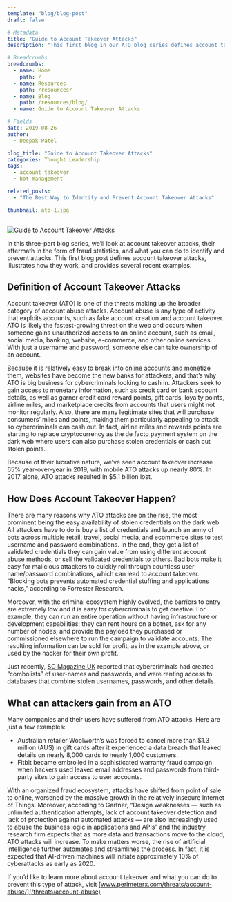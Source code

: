 ```yaml
---
template: "blog/blog-post"
draft: false

# Metadata
title: "Guide to Account Takeover Attacks"
description: "This first blog in our ATO blog series defines account takeover attacks, illustrates how they work, and provides several recent examples."

# Breadcrumbs
breadcrumbs:
  - name: Home
    path: /
  - name: Resources
    path: /resources/
  - name: Blog
    path: /resources/blog/
  - name: Guide to Account Takeover Attacks

# Fields
date: 2019-08-26
author:
  - Deepak Patel

blog_title: "Guide to Account Takeover Attacks"
categories: Thought Leadership
tags:
  - account takeover
  - bot management

related_posts:
  - "The Best Way to Identify and Prevent Account Takeover Attacks"

thumbnail: ato-1.jpg
---
```


![Guide to Account Takeover Attacks](/assets/images/blog/ato-1.jpg)<br>

In this three-part blog series, we’ll look at account takeover attacks, their aftermath in the form of fraud statistics, and what you can do to identify and prevent attacks. This first blog post defines account takeover attacks, illustrates how they work, and provides several recent examples.

## Definition of Account Takeover Attacks

Account takeover (ATO) is one of the threats making up the broader category of account abuse attacks. Account abuse is any type of activity that exploits accounts, such as fake account creation and account takeover. ATO is likely the fastest-growing threat on the web and occurs when someone gains unauthorized access to an online account, such as email, social media, banking, website, e-commerce, and other online services. With just a username and password, someone else can take ownership of an account.

Because it is relatively easy to break into online accounts and monetize them, websites have become the new banks for attackers, and that’s why ATO is big business for cybercriminals looking to cash in. Attackers seek to gain access to monetary information, such as credit card or bank account details, as well as garner credit card reward points, gift cards, loyalty points, airline miles, and marketplace credits from accounts that users might not monitor regularly. Also, there are many legitimate sites that will purchase consumers’ miles and points, making them particularly appealing to attack so cybercriminals can cash out. In fact, airline miles and rewards points are starting to replace cryptocurrency as the de facto payment system on the dark web where users can also purchase stolen credentials or cash out stolen points.

Because of their lucrative nature, we’ve seen account takeover increase 65% year-over-year in 2019, with mobile ATO attacks up nearly 80%. In 2017 alone, ATO attacks resulted in \$5.1 billion lost.

## How Does Account Takeover Happen?

There are many reasons why ATO attacks are on the rise, the most prominent being the easy availability of stolen credentials on the dark web. All attackers have to do is buy a list of credentials and launch an army of bots across multiple retail, travel, social media, and ecommerce sites to test username and password combinations. In the end, they get a list of validated credentials they can gain value from using different account abuse methods, or sell the validated credentials to others. Bad bots make it easy for malicious attackers to quickly roll through countless user-name/password combinations, which can lead to account takeover. “Blocking bots prevents automated credential stuffing and applications hacks,” according to Forrester Research.

Moreover, with the criminal ecosystem highly evolved, the barriers to entry are extremely low and it is easy for cybercriminals to get creative. For example, they can run an entire operation without having infrastructure or development capabilities: they can rent hours on a botnet, ask for any number of nodes, and provide the payload they purchased or commissioned elsewhere to run the campaign to validate accounts. The resulting information can be sold for profit, as in the example above, or used by the hacker for their own profit.

Just recently, [SC Magazine UK](https://www.scmagazineuk.com/combolists-as-a-service-added-threat-landscape/article/1592697) reported that cybercriminals had created “combolists” of user-names and passwords, and were renting access to databases that combine stolen usernames, passwords, and other details.

## What can attackers gain from an ATO

Many companies and their users have suffered from ATO attacks. Here are just a few examples:

- Australian retailer Woolworth’s was forced to cancel more than \$1.3 million (AUS) in gift cards after it experienced a data breach that leaked details on nearly 8,000 cards to nearly 1,000 customers.
- Fitbit became embroiled in a sophisticated warranty fraud campaign when hackers used leaked email addresses and passwords from third-party sites to gain access to user accounts.

With an organized fraud ecosystem, attacks have shifted from point of sale to online, worsened by the massive growth in the relatively insecure Internet of Things. Moreover, according to Gartner, “Design weaknesses — such as unlimited authentication attempts, lack of account takeover detection and lack of protection against automated attacks — are also increasingly used to abuse the business logic in applications and APIs” and the industry research firm expects that as more data and transactions move to the cloud, ATO attacks will increase. To make matters worse, the rise of artificial intelligence further automates and streamlines the process. In fact, it is expected that AI-driven machines will initiate approximately 10% of cyberattacks as early as 2020.

If you’d like to learn more about account takeover and what you can do to prevent this type of attack, visit [www.perimeterx.com/threats/account-abuse/](/threats/account-abuse)
